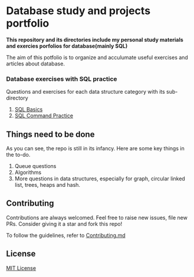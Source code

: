 # Database study and projects portfolio
**This repository and its directories include my personal study materials and exercies porfolios for database(mainly SQL)**

The aim of this potfolio is to organize and acculumate useful exercises and articles about database.

<!--
## Structure of this repository

As of now, the repository contains 3 main directories: [**Bookmarks**](bookmarks), [**Database with SQL**](database_sql) and [**Algorithms**](algorithms).
-->

### Database exercises with SQL practice
Questions and exercises for each data structure category with its sub-directory

1. [SQL Basics](database_sql/SQL_basics.md)
2. [SQL Command Practice](database_sql/SQL_practice.md)


## Things need to be done

As you can see, the repo is still in its infancy. Here are some key things in the to-do.

1. Queue questions
2. Algorithms
3. More questions in data structures, especially for graph, circular linked list, trees, heaps and hash.

## Contributing

Contributions are always welcomed.
Feel free to raise new issues, file new PRs. Consider giving it a star and fork this repo!

To follow the guidelines, refer to [Contributing.md](CONTRIBUTING.md)

## License

[MIT License](LICENSE)
